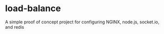 # load-balance
A simple proof of concept project for configuring NGINX, node.js, socket.io, and redis
